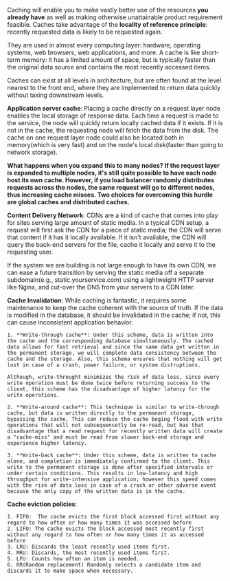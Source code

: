 Caching will enable you to make vastly better use of the resources **you already have** as well as making otherwise unattainable product requirement feasible. Caches take advantage of the **locality of reference principle**: recently requested data is likely to be requested again. 

They are used in almost every computing layer: hardware, operating systems, web browsers, web applications, and more. A cache is like short-term memory: it has a limited amount of space, but is typically faster than the original data source and contains the most recently accessed items.

Caches can exist at all levels in architecture, but are often found at the level nearest to the front end, where they are implemented to return data quickly without taxing downstream levels.

**Application server cache**: Placing a cache directly on a request layer node enables the local storage of response data. Each time a request is made to the service, the node will quickly return locally cached data if it exists. If it is not in the cache, the requesting node will fetch the data from the disk. The cache on one request layer node could also be located both in memory(which is very fast) and on the node's local disk(faster than going to network storage).

**What happens when you expand this to many nodes? If the request layer is expanded to multiple nodes, it's still quite possible to have each node host its own cache. However, if you load balancer randomly distributes requests across the nodes, the same request will go to different nodes, thus increasing cache misses. Two choices for overcoming this hurdle are global caches and distributed caches.**

**Content Delivery Network**: CDNs are a kind of cache that comes into play for sites serving large amount of static media. In a typical CDN setup, a request will first ask the CDN for a piece of static media; the CDN will serve that content if it has it locally available. If it isn't available, the CDN will query the back-end servers for the file, cache it locally and serve it to the requesting user.

If the system we are building is not large enough to have its own CDN, we can ease a future transition by serving the static media off a separate subdomain(e.g., static.yourservice.com) using a lightweight HTTP server like Nginx, and cut-over the DNS from your servers to a CDN later.

**Cache Invalidation**: While caching is fantastic, it requires some maintenance to keep the cache coherent with the source of truth. If the data is modified in the database, it should be invalidated in the cache; if not, this can cause inconsistent application behavior.

    1. **Write-through cache**: Under this scheme, data is written into the cache and the corresponding database simultaneously. The cached data allows for fast retrieval and since the same data get written in the permanent storage, we will complete data consistency between the cache and the storage. Also, this schema ensures that nothing will get lost in case of a crash, power failure, or system distruptions.

    Although, write-throught minimizes the risk of data loss, since every write operation must be done twice before returning success to the client, this scheme has the disadvantage of higher latency for the write operations.

    2. **Write-around cache**: This technique is similar to write-through cache, but data is written directly to the permanent storage, bypassing the cache. This can reduce the cache beging flood with write operations that will not subsequencetly be re-read, but has that disadvantage that a read request for recently written data will create a "cache-miss" and must be read from slower back-end storage and experience higher latency.

    3. **Write-back cache**: Under this scheme, data is written to cache alone, and completion is immediately confirmed to the client. This write to the permanent storage is done after specified intervals or under certain conditions. This results in low-latency and high throughput for write-intensive application; however this speed comes with the risk of data loss in case of a crash or other adverse event because the only copy of the written data is in the cache.

**Cache eviction policies**:

    1. FIFO:  The cache evicts the first block accessed first without any regard to how often or how many times it was accessed before
    2. LIFO: The cache evicts the block accessed most recently first without any regard to how often or how many times it as accessed before
    3. LRU: Discards the least recently used items first.
    4. MRU: Discards, the most recently used items first.
    5. LFU: Counts how often an item is needed.
    6. RR(Random replacement) Randomly selects a candidate item and discards it to make space when necessary.